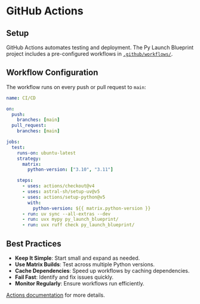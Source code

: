 <!--
Copyright (c) 2025, Steve Morin

Permission is hereby granted, free of charge, to any person obtaining a copy of this software and associated documentation files (the "Software"), to deal in the Software without restriction, including without limitation the rights to use, copy, modify, merge, publish, distribute, sublicense, and/or sell copies of the Software, and to permit persons to whom the Software is furnished to do so, subject to the following conditions:

The above copyright notice and this permission notice shall be included in all copies or substantial portions of the Software.

THE SOFTWARE IS PROVIDED "AS IS", WITHOUT WARRANTY OF ANY KIND, EXPRESS OR IMPLIED, INCLUDING BUT NOT LIMITED TO THE WARRANTIES OF MERCHANTABILITY, FITNESS FOR A PARTICULAR PURPOSE AND NONINFRINGEMENT. IN NO EVENT SHALL THE AUTHORS OR COPYRIGHT HOLDERS BE LIABLE FOR ANY CLAIM, DAMAGES OR OTHER LIABILITY, WHETHER IN AN ACTION OF CONTRACT, TORT OR OTHERWISE, ARISING FROM, OUT OF OR IN CONNECTION WITH THE SOFTWARE OR THE USE OR OTHER DEALINGS IN THE SOFTWARE.
-->
# GitHub Actions

## Setup

GitHub Actions automates testing and deployment. The Py Launch Blueprint project includes a pre-configured workflows in [`.github/workflows/`](https://github.com/smorin/py-launch-blueprint/tree/main/.github/workflows).

## Workflow Configuration

The workflow runs on every push or pull request to `main`:

```yaml
name: CI/CD

on:
  push:
    branches: [main]
  pull_request:
    branches: [main]

jobs:
  test:
    runs-on: ubuntu-latest
    strategy:
      matrix:
        python-version: ["3.10", "3.11"]

    steps:
      - uses: actions/checkout@v4
      - uses: astral-sh/setup-uv@v5
      - uses: actions/setup-python@v5
        with:
          python-version: ${{ matrix.python-version }}
      - run: uv sync --all-extras --dev
      - run: uvx mypy py_launch_blueprint/
      - run: uvx ruff check py_launch_blueprint/
```

## Best Practices

- **Keep It Simple**: Start small and expand as needed.
- **Use Matrix Builds**: Test across multiple Python versions.
- **Cache Dependencies**: Speed up workflows by caching dependencies.
- **Fail Fast**: Identify and fix issues quickly.
- **Monitor Regularly**: Ensure workflows run efficiently.

[Actions documentation](https://docs.github.com/en/actions) for more details.
